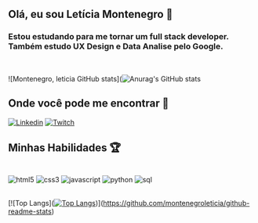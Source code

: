 ## Olá, eu sou Letícia Montenegro 👋

### Estou estudando para me tornar um full stack developer. Também estudo UX Design e Data Analise pelo Google.

<br>

![Montenegro, leticia GitHub stats](![Anurag's GitHub stats](https://github-readme-stats.vercel.app/api?username=montenegroleticia&theme=tokyonight&show_icons=true)

## Onde você pode me encontrar 📲

[![Linkedin](https://img.shields.io/badge/LinkedIn-0077B5?style=for-the-badge&logo=linkedin&logoColor=white)](https://www.linkedin.com/in/let%C3%ADcia-montenegro-214b6b226/)
[![Twitch](https://img.shields.io/badge/Twitch-9146FF?style=for-the-badge&logo=twitch&logoColor=white)]()

## Minhas Habilidades 🏆

<div style = "display: inline_block"></br>
    <img align = "center" alt = "html5" src = "https://img.shields.io/badge/HTML5-E34F26?style=for-the-badge&logo=html5&logoColor=white" />
    <img align = "center" alt = "css3" src = "https://img.shields.io/badge/CSS3-1572B6?style=for-the-badge&logo=css3&logoColor=white" />
    <img align = "center" alt = "javascript" src = "https://img.shields.io/badge/JavaScript-323330?style=for-the-badge&logo=javascript&logoColor=F7DF1E" />
    <img align = "center" alt = "python" src = "https://img.shields.io/badge/Python-3776AB?style=for-the-badge&logo=python&logoColor=white" />
    <img align = "center" alt = "sql" src = "https://img.shields.io/badge/MySQL-005C84?style=for-the-badge&logo=mysql&logoColor=white" />
</div></br>

[![Top Langs]([![Top Langs](https://github-readme-stats.vercel.app/api/top-langs/?username=montenegroleticia&layout=compact)](https://github.com/anuraghazra/github-readme-stats))](https://github.com/montenegroleticia/github-readme-stats)

## 

<!--
**montenegroleticia/montenegroleticia** is a ✨ _special_ ✨ repository because its `README.md` (this file) appears on your GitHub profile.

Here are some ideas to get you started:

- 🔭 I’m currently working on ...
- 🌱 I’m currently learning ...
- 👯 I’m looking to collaborate on ...
- 🤔 I’m looking for help with ...
- 💬 Ask me about ...
- 📫 How to reach me: ...
- 😄 Pronouns: ...
- ⚡ Fun fact: ...
-->
